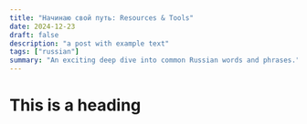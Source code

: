 ```yaml
---
title: "Начинаю свой путь: Resources & Tools"
date: 2024-12-23
draft: false
description: "a post with example text"
tags: ["russian"]
summary: "An exciting deep dive into common Russian words and phrases."
---
```


# This is a heading
